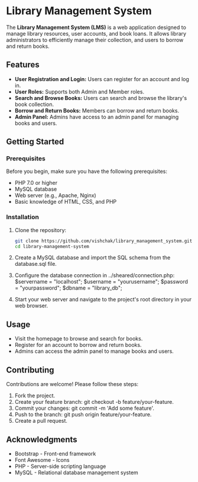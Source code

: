 # Library Management System

The **Library Management System (LMS)** is a web application designed to manage library resources, user accounts, and
book loans. It allows library administrators to efficiently manage their collection, and users to borrow and return
books.

## Features

- **User Registration and Login:** Users can register for an account and log in.
- **User Roles:** Supports both Admin and Member roles.
- **Search and Browse Books:** Users can search and browse the library's book collection.
- **Borrow and Return Books:** Members can borrow and return books.
- **Admin Panel:** Admins have access to an admin panel for managing books and users.

## Getting Started

### Prerequisites

Before you begin, make sure you have the following prerequisites:

- PHP 7.0 or higher
- MySQL database
- Web server (e.g., Apache, Nginx)
- Basic knowledge of HTML, CSS, and PHP

### Installation

1. Clone the repository:

   ```bash
   git clone https://github.com/vishchak/library_management_system.git
   cd library-management-system

2. Create a MySQL database and import the SQL schema from the database.sql file.

3. Configure the database connection in ../sheared/connection.php: $servername = "localhost";
   $username = "yourusername";
   $password = "yourpassword";
   $dbname = "library_db";

4. Start your web server and navigate to the project's root directory in your web browser.

## Usage

- Visit the homepage to browse and search for books.
- Register for an account to borrow and return books.
- Admins can access the admin panel to manage books and users.

## Contributing

Contributions are welcome! Please follow these steps:

1. Fork the project.
2. Create your feature branch: git checkout -b feature/your-feature.
3. Commit your changes: git commit -m 'Add some feature'.
4. Push to the branch: git push origin feature/your-feature.
5. Create a pull request.

## Acknowledgments
- Bootstrap - Front-end framework
- Font Awesome - Icons
- PHP - Server-side scripting language
- MySQL - Relational database management system